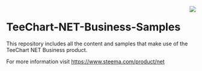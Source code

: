 <a href="https://www.steema.com/product/net">
<img align="right" src="http://www.teechart.net/img/logos/teechart_net.png">
</a>

# TeeChart-NET-Business-Samples
This repository includes all the content and samples that make use of the TeeChart NET Business product.

For more information visit https://www.steema.com/product/net
